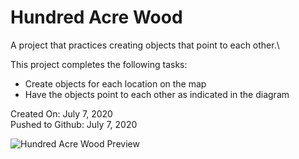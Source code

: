 # Hundred Acre Wood
A project that practices creating objects that point to each other.\

This project completes the following tasks:

* Create objects for each location on the map
* Have the objects point to each other as indicated in the diagram

Created On: July 7, 2020\
Pushed to Github: July 7, 2020

![Hundred Acre Wood Preview](https://user-images.githubusercontent.com/62450912/86829873-8fc71500-c05a-11ea-9766-a87ffdb4bacc.png)

